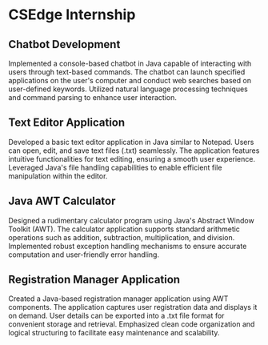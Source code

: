 # CSEdge Internship 

## Chatbot Development
Implemented a console-based chatbot in Java capable of interacting with users through text-based commands. The chatbot can launch specified applications on the user's computer and conduct web searches based on user-defined keywords. Utilized natural language processing techniques and command parsing to enhance user interaction.

## Text Editor Application
Developed a basic text editor application in Java similar to Notepad. Users can open, edit, and save text files (.txt) seamlessly. The application features intuitive functionalities for text editing, ensuring a smooth user experience. Leveraged Java's file handling capabilities to enable efficient file manipulation within the editor.

## Java AWT Calculator
Designed a rudimentary calculator program using Java's Abstract Window Toolkit (AWT). The calculator application supports standard arithmetic operations such as addition, subtraction, multiplication, and division. Implemented robust exception handling mechanisms to ensure accurate computation and user-friendly error handling.

## Registration Manager Application
Created a Java-based registration manager application using AWT components. The application captures user registration data and displays it on demand. User details can be exported into a .txt file format for convenient storage and retrieval. Emphasized clean code organization and logical structuring to facilitate easy maintenance and scalability.
